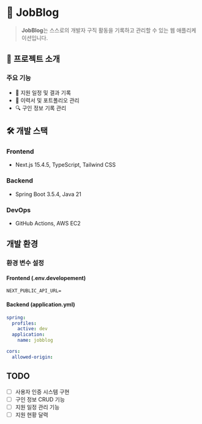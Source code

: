 # 📝 JobBlog

> **JobBlog**는 스스로의 개발자 구직 활동을 기록하고 관리할 수 있는 웹 애플리케이션입니다. 

## 🎯 프로젝트 소개

### 주요 기능
- 📅 지원 일정 및 결과 기록
- 💼 이력서 및 포트폴리오 관리
- 🔍 구인 정보 기록 관리

## 🛠️ 개발 스택

### Frontend
- Next.js 15.4.5, TypeScript, Tailwind CSS

### Backend
- Spring Boot 3.5.4, Java 21

### DevOps
- GitHub Actions, AWS EC2

## 개발 환경

### 환경 변수 설정

#### Frontend (.env.developement)
```env
NEXT_PUBLIC_API_URL=
```

#### Backend (application.yml)
```yaml
spring:
  profiles:
    active: dev
  application:
    name: jobblog

cors:
  allowed-origin: 
```

## TODO

- [ ] 사용자 인증 시스템 구현
- [ ] 구인 정보 CRUD 기능
- [ ] 지원 일정 관리 기능
- [ ] 지원 현황 달력
